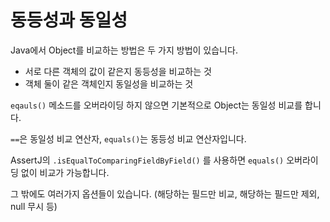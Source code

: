 # 동등성과 동일성

Java에서 Object를 비교하는 방법은 두 가지 방법이 있습니다.

- 서로 다른 객체의 값이 같은지 동등성을 비교하는 것
- 객체 둘이 같은 객체인지 동일성을 비교하는 것

`eqauls()` 메소드를 오버라이딩 하지 않으면 기본적으로 Object는 동일성 비교를 합니다.

`==`은 동일성 비교 연산자, `equals()`는 동등성 비교 연산자입니다.

AssertJ의 `.isEqualToComparingFieldByField()` 를 사용하면 `equals()` 오버라이딩 없이 비교가 가능합니다.

그 밖에도 여러가지 옵션들이 있습니다. (해당하는 필드만 비교, 해당하는 필드만 제외, null 무시 등)
